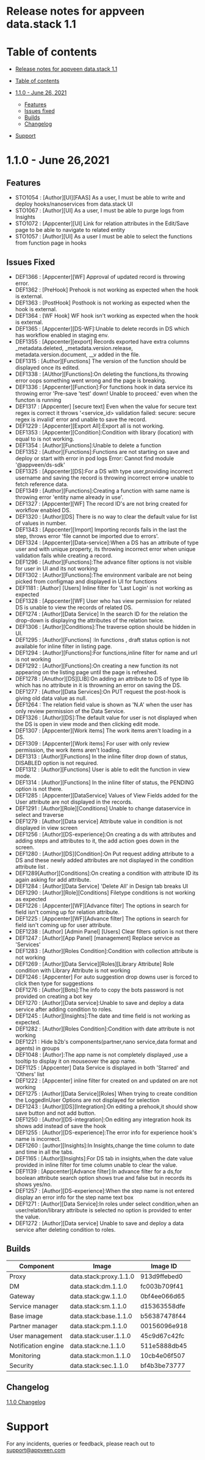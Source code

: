 # Release notes for appveen data.stack 1.1

# Table of contents

- [Release notes for appveen data.stack 1.1](#release-notes-for-appveen-datastack-11)
- [Table of contents](#table-of-contents)
- [1.1.0 - June 26, 2021](#100---june-26-2021)
	- [Features](#features)
	- [Issues fixed](#issues-fixed)
	- [Builds](#builds)
	- [Changelog](#changelog)

- [Support](#support)


# 1.1.0 - June 26,2021

## Features

* STO1054 : [Author][UI][FAAS] As a user, I must be able to write and deploy hooks/nanoservices from data.stack UI
* STO1067 : [Author][UI] As a user, I must be able to purge logs from Insights
* STO1072 : [Appcenter][UI] Link for relation attributes in the Edit/Save page to be able to navigate to related entity
* STO1057 : [Author][UI] As a user I must be able to select the functions from function page in hooks

## Issues Fixed

* DEF1366 : [Appcenter][WF] Approval of updated record is throwing error.
* DEF1362 : [PreHook] Prehook is not working as expected when the hook is external.
* DEF1363 : [PostHook] Posthook is not working as expected when the hook is external.
* DEF1364 : [WF Hook] WF hook isn't working as expected when the hook is external.
* DEF1365 : [Appcenter][DS-WF]:Unable to delete records in DS which has workflow enabled in staging env.
* DEF1355 : [Appcenter][export] Records exported have extra columns _metadata.deleted, _metadata.version.release, metadata.version.document, __v added in the file.
* DEF1315 : [Author][Functions] The version of the function should be displayed once its edited.
* DEF1338 : [AUthor][Functions]:On deleting the functions,its throwing error oops something went wrong and the page is breaking.
* DEF1336 : [Appcenter][Function]:For functions hook in data service its throwing error 'Pre-save 'test' down! Unable to proceed.' even when the functon is running 
* DEF1317 : [Appcenter] [secure text] Even when the value for secure text regex is correct it throws '<service_id> validation failed: secure: secure regex is invalid' error and unable to save the record.
* DEF1229 : [Appcenter][Export All]:Export all is not working.
* DEF1353 : [Appcenter][Condition]:Condition with library (location)  with equal to  is not working.
* DEF1354 : [Author][Functions]:Unable to delete a function
* DEF1352 : [Author][Functions]:Functions are not starting on save and deploy or start  with error in pod logs Error: Cannot find module '@appveen/ds-sdk'
* DEF1325 : [Appcenter][DS]:For a DS with type user,providing incorrect username and saving the record is throwing incorrect error=> unable to fetch reference data.
* DEF1349 : [Author][Functions]:Creating a function with same name is throwing error 'entity name already in use'.
* DEF1327 : [Appcenter][WF] The record ID's are not bring created for workflow enabled DS.
* DEF1320 : [Author][DS] There is no way to clear the default value for list of values in number.
* DEF1343 : [Appcenter][Import] Importing records fails in the last the step, throws error 'file cannot be imported due to errors'.
* DEF1324 : [Appcenter][Data-service]:When a DS has an attribute of type user and with unique property, its throwing incorrect error when unique validation fails while creating a record.
* DEF1296 : [Author][Functions]:The advance filter options is not visible for user in UI and its not working
* DEF1302 : [Author][Functions]:The environment varibale are not being picked from configmap and displayed in UI for functions
* DEF1181 : [Author] [Users] Inline filter for 'Last Login'  is not working as expected
* DEF1328 : [Appcenter][WF] User who has view permission for related DS is unable to view the records of related DS.
* DEF1274 :  [Author][Data Service] In the search ID for the relation the drop-down is displaying the attributes of the relation twice.
* DEF1306 : [Author][Conditions]:The traverse option should be hidden in UI.
* DEF1295 : [Author][Functions] :In functions , draft status option is not available for inline filter in listing page.
* DEF1294 : [Author][Functions]:For functions,inline filter for name and url is not working
* DEF1292 : [Author][Functions]:On creating a new function its not appearing on the listing page until the page is refreshed.
* DEF1278 : [Anuthor][DS][LIB]:On adding an attribute to DS of type lib  which has no attribute in it is throwning an error on saving the DS.
* DEF1277 : [Author][Data Services]:On PUT request the post-hook is giving old data value as null.
* DEF1264 :  The relation field value is shown as 'N.A' when the user has only review permission of the Data Service.
* DEF1326 : [Author][DS]:The default value for user is not displayed when the DS is open in view mode and then clicking edit mode.
* DEF1307 : [Appcenter][Work items] The work items aren't loading in a DS.
* DEF1309 : [Appcenter][Work items] For user with only review permission, the work items aren't loading.
* DEF1313 : [Author][Functions] In the inline filter drop down of status, DISABLED option is not required.
* DEF1312 : [Author][Functions] User is able to edit the function in view mode.
* DEF1314 : [Author][Functions] In the inline filter of status, the PENDING option is not there.
* DEF1285 : [Appcenter][DataService] Values of View Fields added for the User attribute are not displayed in the records.
* DEF1291 : [Author][Role][Conditions] Unable to change dataservice in select and traverse 
* DEF1279 : [Author][Data service] Attribute value in condition is not displayed in view screen
* DEF1256 : [Author][DS-experience]:On creating a ds with attributes and adding steps and attributes to it, the add action goes down in the screen.
* DEF1280 : [Author][DS][Condition]:On Put request adding attribute to a  DS and these newly added attributes are not displayed in the condition attribute list .
* DEF1289[Author][Conditions]:On creating a condition with attribute ID its again asking for add attribute.
* DEF1284 : [Author][Data Service] 'Delete All' in Design tab breaks UI
* DEF1290 : [Author][Role][Conditions] Filetype conditions is not working as expected 
* DEF1226 : [Appcenter][WF][Advance filter] The options in search for field isn't coming up for relation attribute.
* DEF1225 : [Appcenter][WF][Advance filter] The options in search for field isn't coming up for user attribute.
* DEF1238 : [Author] [Admin Panel] [Users] Clear filters option is not there
* DEF1247 : [Author][App Panel] [management] Replace service as 'Services'
* DEF1283 : [Author][Roles Condition]:Condition with collection attribute is not working
* DEF1269 : [Author][Data Service][Roles][Library Attribute] Role condition with Library Attribute is not working
* DEF1246 : [Appcenter] For auto suggestion drop downs user is forced to click then type for suggestions
* DEF1276 : [Author][Bots]:The info to copy the bots password is not provided on creating a bot key
* DEF1270 : [Author][Data service]:Unable to save and deploy a data service after adding condition to roles.
* DEF1245 : [Author][Insights]:The date and time field is not working as expected.
* DEF1282 : [Author][Roles Condition]:Condition with date attribute is not working
* DEF1221 : Hide b2b's components(partner,nano service,data format and agents) in groups
* DEF1048 : [Author]:The app name is not completely displayed ,use a tooltip to display it  on mouseover the app name.
* DEF1125 : [Appcenter] Data Service is displayed in both 'Starred' and 'Others'  list
* DEF1222 : [Appcenter] inline filter for created on and updated on are not working
* DEF1275 :  [Author][Data Service][Roles] When trying to create condition the LoggedInUser Options are not displayed for selection
* DEF1243 : [Author][DS][Integration]:On editing a prehook,it should show save button and not add button.
* DEF1250 : [Author][DS-integration]:On editing any integration hook its shows add instead of save the hook
* DEF1255 : [Author][DS-experience]:The error info for experience hook's name is incorrect.
* DEF1260 : [author][Insights]:In Insights,change the time column to date and time in all the tabs.
* DEF1165 : [Author][Insights]:For DS tab in insights,when the date value provided in inline filter for time column unable to clear the value.
* DEF1139 : [Appcenter][Advance filter]:In advance filter for a ds,for boolean attribute  search option shows true and false but in records its shows yes/no.
* DEF1257 : [Author][DS-experience]:When the step name is not entered display an error info for the step name text box
* DEF1271 :	[Author][Data Service]:In roles under select  condition,when an user/relation/library attribute is selected no option is provided to enter the value.
* DEF1272 :	[Author][Data service] Unable to save and deploy a data service after deleting condition to roles.

## Builds

| Component | Image | Image ID |
|--|--|--|
| Proxy | data.stack:proxy.1.1.0 | 913d9ffebed0 |
| DM | data.stack:dm.1.1.0 | fc003b709f41 |
| Gateway | data.stack:gw.1.1.0 | 0bf4ee066d65 |
| Service manager | data.stack:sm.1.1.0 | d15363558dfe |
| Base image | data.stack:base.1.1.0 | b56387478f44 |
| Partner manager | data.stack:pm.1.1.0 | 00156096e918 |
| User management | data.stack:user.1.1.0 | 45c9d67c42fc |
| Notification engine | data.stack:ne.1.1.0 | 511e5888db45 |
| Monitoring | data.stack:mon.1.1.0 | 10cb4e06f507 |
| Security | data.stack:sec.1.1.0 | bf4b3be73777 |

## Changelog
[1.1.0 Changelog](./1.1.0-Changelog.md)



# Support

For any incidents, queries or feedback, please reach out to support@appveen.com
